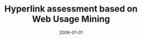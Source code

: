 ---
# Documentation: https://wowchemy.com/docs/managing-content/

title: Hyperlink assessment based on Web Usage Mining
subtitle: ''
summary: ''
authors:
- kazienko
- Marcin Pilarczyk
tags: []
categories: []
date: '2006-01-01'
lastmod: 2022-10-07T05:48:47Z
featured: false
draft: false

# Featured image
# To use, add an image named `featured.jpg/png` to your page's folder.
# Focal points: Smart, Center, TopLeft, Top, TopRight, Left, Right, BottomLeft, Bottom, BottomRight.
image:
  caption: ''
  focal_point: ''
  preview_only: false

# Projects (optional).
#   Associate this post with one or more of your projects.
#   Simply enter your project's folder or file name without extension.
#   E.g. `projects = ["internal-project"]` references `content/project/deep-learning/index.md`.
#   Otherwise, set `projects = []`.
projects: []
publishDate: '2022-10-07T05:48:46.368689Z'
publication_types:
- '1'
abstract: ''
publication: '*Proceedings of the Seventeenth Conference on Hypertekst and Hypermedia,
  Odense, Denmark, [August 22-25, 2006].*'
---